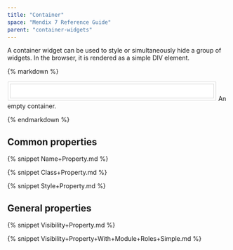 ```yaml
---
title: "Container"
space: "Mendix 7 Reference Guide"
parent: "container-widgets"
---
```



A container widget can be used to style or simultaneously hide a group of widgets. In the browser, it is rendered as a simple DIV element.

<div class="alert alert-info">{% markdown %}

![](attachments/16713858/16843976.png)
An empty container.

{% endmarkdown %}</div>

## Common properties

{% snippet Name+Property.md %}

{% snippet Class+Property.md %}

{% snippet Style+Property.md %}

## General properties

{% snippet Visibility+Property.md %}

{% snippet Visibility+Property+With+Module+Roles+Simple.md %}
